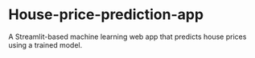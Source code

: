 # House-price-prediction-app
A Streamlit-based machine learning web app that predicts house prices using a trained model.
